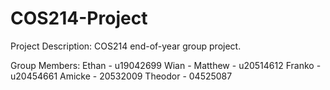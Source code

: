 # COS214-Project

Project Description:
COS214 end-of-year group project.

Group Members:
Ethan - u19042699
Wian - 
Matthew - u20514612
Franko - u20454661
Amicke - 20532009
Theodor - 04525087

